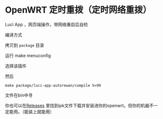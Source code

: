 # OpenWRT 定时重拨（定时网络重拨）

Luci App ，网页端操作，带网络重启后自检

编译方式

拷贝到 ``package`` 目录

运行 make menuconfig

选择该插件

然后

``make package/luci-app-autorewan/compile V=99``

文件在bin中寻

你也可以在[Releases](https://github.com/kongfl888/luci-app-autorewan/releases) 里找到ipk文件下载并安装进你的openwrt。但你的机器不一定能用。（能装上就能用）

